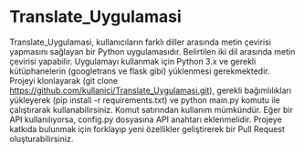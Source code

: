 # Translate_Uygulamasi

Translate_Uygulamasi, kullanıcıların farklı diller arasında metin çevirisi yapmasını sağlayan bir Python uygulamasıdır. Belirtilen iki dil arasında metin çevirisi yapabilir. 
Uygulamayı kullanmak için Python 3.x ve gerekli kütüphanelerin (googletrans ve flask gibi) yüklenmesi gerekmektedir. Projeyi klonlayarak (git clone https://github.com/kullanici/Translate_Uygulamasi.git), gerekli bağımlılıkları yükleyerek (pip install -r requirements.txt) ve python main.py komutu ile çalıştırarak kullanabilirsiniz. 
Komut satırından kullanım mümkündür. Eğer bir API kullanılıyorsa, config.py dosyasına API anahtarı eklenmelidir. Projeye katkıda bulunmak için forklayıp yeni özellikler geliştirerek bir Pull Request oluşturabilirsiniz.


